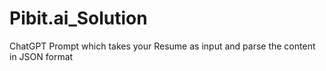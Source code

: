 # Pibit.ai_Solution
ChatGPT Prompt which takes your Resume as input and parse the content in JSON format
